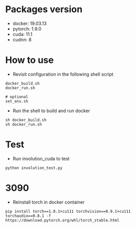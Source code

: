 # Packages version
- docker: 19.03.13
- pytorch: 1.9.0
- cuda: 11.1
- cudnn: 8

# How to use
- Revisit configuration in the following shell script
```
docker_build.sh
docker_run.sh

# optional
set_env.sh
```
- Run the shell to build and run docker
```
sh docker_build.sh
sh docker_run.sh
```

# Test
- Run involution_cuda to test
```
python involution_test.py
```

# 3090
- Reinstall torch in docker container
```
pip install torch==1.8.1+cu111 torchvision==0.9.1+cu111 torchaudio==0.8.1 -f https://download.pytorch.org/whl/torch_stable.html
```